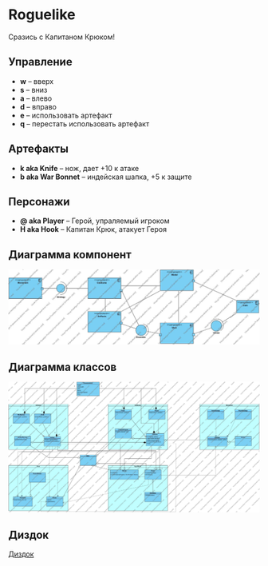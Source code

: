# Roguelike
Сразись с Капитаном Крюком!

## Управление
* **w** &ndash; вверх
* **s** &ndash; вниз
* **a** &ndash; влево
* **d** &ndash; вправо
* **e** &ndash; использовать артефакт
* **q** &ndash; перестать использовать артефакт

## Артефакты
* **k aka Knife** &ndash; нож, дает +10 к атаке
* **b aka War Bonnet** &ndash; индейская шапка, +5 к защите

## Персонажи
* **@ aka Player** &ndash; Герой, упраляемый игроком
* **H aka Hook** &ndash; Капитан Крюк, атакует Героя

## Диаграмма компонент
![Components diagram](architectures/roguelike_comp.jpg)

## Диаграмма классов
![Class diagram](architectures/roguelike_class.jpg)

## Диздок
[Диздок](https://docs.google.com/document/d/1fb4i6n2V8XLFn6NP135BNWhG2quSq_wI5Izv0jy8J0c/edit?usp=sharing)
